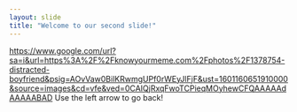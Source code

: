```yaml
---
layout: slide
title: "Welcome to our second slide!"
---
```

https://www.google.com/url?sa=i&url=https%3A%2F%2Fknowyourmeme.com%2Fphotos%2F1378754-distracted-boyfriend&psig=AOvVaw0BilKRwmgUPf0rWEyJlFjF&ust=1601160651910000&source=images&cd=vfe&ved=0CAIQjRxqFwoTCPieqMOyhewCFQAAAAAdAAAAABAD
Use the left arrow to go back!
